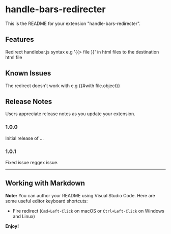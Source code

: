 # handle-bars-redirecter

This is the README for your extension "handle-bars-redirecter".

## Features

Redirect handlebar.js syntax e.g '{{> file }}' in html files to the destination html file

## Known Issues

The redirect doesn't work with e.g {{#with file.object}}

## Release Notes

Users appreciate release notes as you update your extension.

### 1.0.0

Initial release of ...

### 1.0.1

Fixed issue reggex issue.

-----------------------------------------------------------------------------------------------------------

## Working with Markdown

**Note:** You can author your README using Visual Studio Code.  Here are some useful editor keyboard shortcuts:

* Fire redirect (`Cmd+Left-Click` on macOS or `Ctrl+Left-Click` on Windows and Linux)

**Enjoy!**
